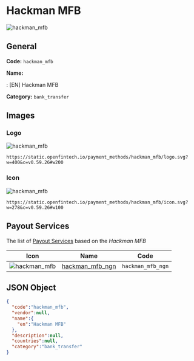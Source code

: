 
# Hackman MFB 
![hackman_mfb](https://static.openfintech.io/payment_methods/hackman_mfb/logo.svg?w=400&c=v0.59.26#w200)  

## General 
**Code:** `hackman_mfb` 
 
**Name:** 
 
:	[EN] Hackman MFB 
 
**Category:** `bank_transfer` 
 

## Images 

### Logo 
![hackman_mfb](https://static.openfintech.io/payment_methods/hackman_mfb/logo.svg?w=400&c=v0.59.26#w200)  

```
https://static.openfintech.io/payment_methods/hackman_mfb/logo.svg?w=400&c=v0.59.26#w200
```  

### Icon 
![hackman_mfb](https://static.openfintech.io/payment_methods/hackman_mfb/icon.svg?w=278&c=v0.59.26#w100)  

```
https://static.openfintech.io/payment_methods/hackman_mfb/icon.svg?w=278&c=v0.59.26#w100
```  

## Payout Services 
 
The list of [Payout Services](/payout-services/) based on the _Hackman MFB_ 

|Icon|Name|Code| 
|:---:|:---:|:---:| 
|![hackman_mfb](https://static.openfintech.io/payout_methods/hackman_mfb/icon.svg?w=278&c=v0.59.26#w40) |[hackman_mfb_ngn](/payout-services/hackman_mfb_ngn/)|`hackman_mfb_ngn`| 
 

## JSON Object 

```json
{
  "code":"hackman_mfb",
  "vendor":null,
  "name":{
    "en":"Hackman MFB"
  },
  "description":null,
  "countries":null,
  "category":"bank_transfer"
}
```  
